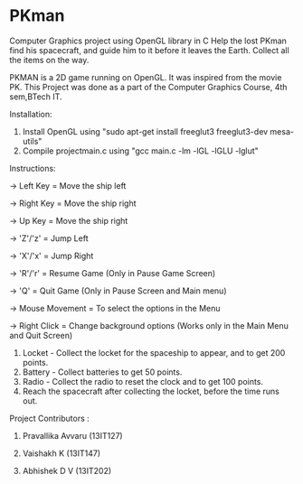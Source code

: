 # PKman
Computer Graphics project using OpenGL library in C
Help the lost PKman find his spacecraft, and guide him to it before it leaves the Earth. Collect all the items on the way.

PKMAN is a 2D game running on OpenGL. It was inspired from the movie PK. This Project was done as a part of the Computer Graphics Course, 4th sem,BTech IT.



Installation:

1. Install OpenGL using "sudo apt-get install freeglut3 freeglut3-dev mesa-utils"
2. Compile projectmain.c using "gcc main.c -lm -lGL -lGLU -lglut"



Instructions:

-> Left Key = Move the ship left

-> Right Key =  Move the ship right

-> Up Key =  Move the ship right

-> 'Z'/'z' = Jump Left

-> 'X'/'x' = Jump Right

-> 'R'/'r' = Resume Game (Only in Pause Game Screen)

-> 'Q' = Quit Game (Only in Pause Screen and Main menu) 

-> Mouse Movement = To select the options in the Menu

-> Right Click = Change background options (Works only in the Main Menu and Quit Screen)


1. Locket - Collect the locket for the spaceship to appear, and to get 200 points.
2. Battery - Collect batteries to get 50 points.
3. Radio - Collect the radio to reset the clock and to get 100 points.
4. Reach the spacecraft after collecting the locket, before the time runs out.



Project Contributors :

1. Pravallika Avvaru (13IT127)

2. Vaishakh K (13IT147)

3. Abhishek D V (13IT202)
